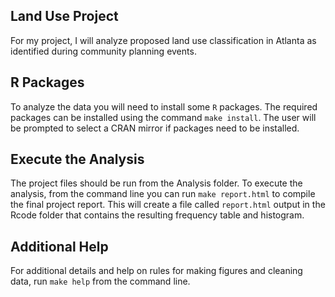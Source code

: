 ## Land Use Project

For my project, I will analyze proposed land use classification in Atlanta as identified during community planning events.

## R Packages
To analyze the data you will need to install some `R` packages. The required packages can be installed using the command `make install`. The user will be prompted to select a CRAN mirror if packages need to be installed.


## Execute the Analysis

The project files should be run from the Analysis folder. To execute the analysis, from the command line you can run `make report.html` to compile the final project report. This will create a file called `report.html` output in the Rcode folder that contains the resulting frequency table and histogram.

## Additional Help

For additional details and help on rules for making figures and cleaning data, run `make help` from the command line.